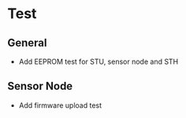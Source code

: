 # Test

## General

- Add EEPROM test for STU, sensor node and STH

## Sensor Node

- Add firmware upload test
